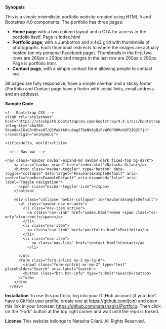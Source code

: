 **Synopsis**

This is a simple minimilistic portfolio website created using HTML 5 and Bootstrap 4.0 components. The portfolio has three pages: 

* **Home page** with a two column layout and a CTA for access to the portfolio itself. Page is index.html
* **Portfolio page**, with a Jumbotron and a 4x3 grid with thumbnails of photographs. Each thumbnail redirects to where the images are actually hosted (on my personal Facebook page). Thumbnails in the first two rows are 260px x 200px and images in the last row are 260px x 290px. Page is portfolio.html. 
* **Contact page**, with a simple contact form allowing people to contact me. 

All pages are fully responsive, have a simple nav-bar and a sticky footer (Portfolio and Contact page have a footer with social links, email address and an address). 


**Sample Code**

<!doctype html>
<html lang="en">
  <head>
    <!-- Required meta tags -->
    <meta charset="utf-8">
    <meta name="viewport" content="width=device-width, initial-scale=1, shrink-to-fit=no">

    <!-- Bootstrap CSS -->
    <link rel="stylesheet" href="https://stackpath.bootstrapcdn.com/bootstrap/4.4.1/css/bootstrap.min.css" integrity="sha384-Vkoo8x4CGsO3+Hhxv8T/Q5PaXtkKtu6ug5TOeNV6gBiFeWPGFN9MuhOf23Q9Ifjh" crossorigin="anonymous">

    <title>Hello, world!</title>
  </head>
  <body>

      <!-- Nav bar -->

    <nav class="navbar navbar-expand-md navbar-dark fixed-top bg-dark">
        <a class="navbar-brand" href="index.html">Natasha Gilani</a>
        <button class="navbar-toggler" type="button" data-toggle="collapse" data-target="#navbarsExampleDefault" aria-controls="navbarsExampleDefault" aria-expanded="false" aria-label="Toggle navigation">
          <span class="navbar-toggler-icon"></span>
        </button>
  
        <div class="collapse navbar-collapse" id="navbarsExampleDefault">
          <ul class="navbar-nav mr-auto">
            <li class="nav-item active">
              <a class="nav-link" href="index.html">Home <span class="sr-only">(current)</span></a>
            </li>
            <li class="nav-item">
              <a class="nav-link" href="portfolio.html">Portfolio</a>
            </li>
            <li class="nav-item">
                <a class="nav-link" href="contact.html">Contact</a>
              </li> 
           
          </ul>
          <form class="form-inline my-2 my-lg-0">
            <input class="form-control mr-sm-2" type="text" placeholder="Search" aria-label="Search">
            <button class="btn btn-info" type="submit">Search</button>
          </form>
        </div>
      </nav>

  <!-- End Nav bar -->



**Installation**
To use this portfolio, log into your GitHub account (if you don’t have a GitHub user profile, create one at https://github.com/join) and open this link in your browser: https://github.com/natashagils/Portfolio. Then click on the "Fork" button at the top right corner and wait until the repo is forked. 

**License**
This website belongs to Natasha Gilani. All Rights Reserved. 
